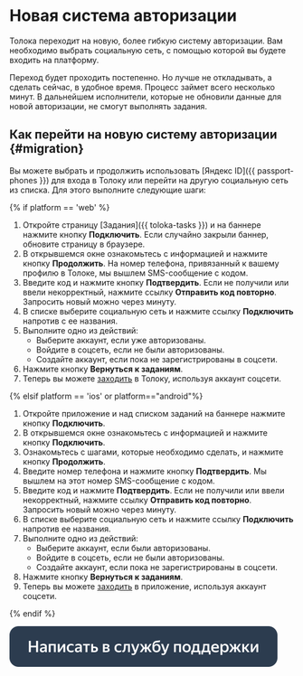 # Новая система авторизации

Толока переходит на новую, более гибкую систему авторизации. Вам необходимо выбрать социальную сеть, с помощью которой вы будете входить на платформу.

Переход будет проходить постепенно. Но лучше не откладывать, а сделать сейчас, в удобное время. Процесс займет всего несколько минут. В дальнейшем исполнители, которые не обновили данные для новой авторизации, не смогут выполнять задания.

## Как перейти на новую систему авторизации {#migration}

Вы можете выбрать и продолжить использовать [Яндекс ID]({{ passport-phones }}) для входа в Толоку или перейти на другую социальную сеть из списка. Для этого выполните следующие шаги:

{% if platform == 'web' %}
1. Откройте страницу [Задания]({{ toloka-tasks }}) и на баннере нажмите кнопку **Подключить**. Если случайно закрыли баннер, обновите страницу в браузере.
2. В открывшемся окне ознакомьтесь с информацией и нажмите кнопку **Продолжить**. На номер телефона, привязанный к вашему профилю в Толоке, мы вышлем SMS-сообщение с кодом.
3. Введите код и нажмите кнопку **Подтвердить**. Если не получили или ввели некорректный, нажмите ссылку **Отправить код повторно**. Запросить новый можно через минуту.
4. В списке выберите социальную сеть и нажмите ссылку **Подключить** напротив с ее названия.
5. Выполните одно из действий:
   - Выберите аккаунт, если уже авторизованы.
   - Войдите в соцсеть, если не были авторизованы.
   - Создайте аккаунт, если пока не зарегистрированы в соцсети.
6. Нажмите кнопку **Вернуться к заданиям**.
7. Теперь вы можете [заходить](register.md#authorization) в Толоку, используя аккаунт соцсети.

{% elsif platform == 'ios' or platform=="android"%}
1. Откройте приложение и над списком заданий на баннере нажмите кнопку **Подключить**.
2. В открывшемся окне ознакомьтесь с информацией и нажмите кнопку **Подключить**.
3. Ознакомьтесь с шагами, которые необходимо сделать, и нажмите кнопку **Продолжить**.
4. Введите номер телефона и нажмите кнопку **Подтвердить**. Мы вышлем на этот номер SMS-сообщение с кодом.
5. Введите код и нажмите **Подтвердить**. Если не получили или ввели некорректный, нажмите ссылку **Отправить код повторно**. Запросить новый можно через минуту.
6. В списке выберите социальную сеть и нажмите ссылку **Подключить** напротив ее названия.
7. Выполните одно из действий:
   - Выберите аккаунт, если были авторизованы.
   - Войдите в соцсеть, если не были авторизованы.
   - Создайте аккаунт, если пока не зарегистрированы в соцсети.
8. Нажмите кнопку **Вернуться к заданиям**.
9. Теперь вы можете [заходить](auth.md#authorization) в приложение, используя аккаунт соцсети.

{% endif %}

[![](assets/buttons/contact-support.svg)](troubleshooting/troubleshooting.md#registration)


